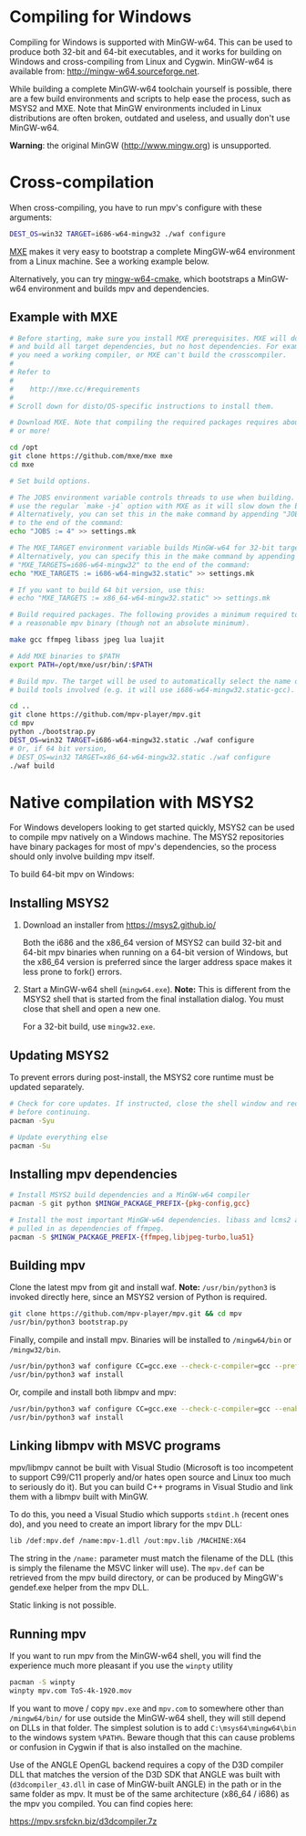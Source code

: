Compiling for Windows
=====================

Compiling for Windows is supported with MinGW-w64. This can be used to produce
both 32-bit and 64-bit executables, and it works for building on Windows and
cross-compiling from Linux and Cygwin. MinGW-w64 is available from:
http://mingw-w64.sourceforge.net.

While building a complete MinGW-w64 toolchain yourself is possible, there are a
few build environments and scripts to help ease the process, such as MSYS2 and
MXE. Note that MinGW environments included in Linux distributions are often
broken, outdated and useless, and usually don't use MinGW-w64.

**Warning**: the original MinGW (http://www.mingw.org) is unsupported.

Cross-compilation
=================

When cross-compiling, you have to run mpv's configure with these arguments:

```bash
DEST_OS=win32 TARGET=i686-w64-mingw32 ./waf configure
```

[MXE](http://mxe.cc) makes it very easy to bootstrap a complete MingGW-w64
environment from a Linux machine. See a working example below.

Alternatively, you can try [mingw-w64-cmake](https://github.com/lachs0r/mingw-w64-cmake),
which bootstraps a MinGW-w64 environment and builds mpv and dependencies.

Example with MXE
----------------

```bash
# Before starting, make sure you install MXE prerequisites. MXE will download
# and build all target dependencies, but no host dependencies. For example,
# you need a working compiler, or MXE can't build the crosscompiler.
#
# Refer to
#
#    http://mxe.cc/#requirements
#
# Scroll down for disto/OS-specific instructions to install them.

# Download MXE. Note that compiling the required packages requires about 1.4 GB
# or more!

cd /opt
git clone https://github.com/mxe/mxe mxe
cd mxe

# Set build options.

# The JOBS environment variable controls threads to use when building. DO NOT
# use the regular `make -j4` option with MXE as it will slow down the build.
# Alternatively, you can set this in the make command by appending "JOBS=4"
# to the end of the command:
echo "JOBS := 4" >> settings.mk

# The MXE_TARGET environment variable builds MinGW-w64 for 32-bit targets.
# Alternatively, you can specify this in the make command by appending
# "MXE_TARGETS=i686-w64-mingw32" to the end of the command:
echo "MXE_TARGETS := i686-w64-mingw32.static" >> settings.mk

# If you want to build 64 bit version, use this:
# echo "MXE_TARGETS := x86_64-w64-mingw32.static" >> settings.mk

# Build required packages. The following provides a minimum required to build
# a reasonable mpv binary (though not an absolute minimum).

make gcc ffmpeg libass jpeg lua luajit

# Add MXE binaries to $PATH
export PATH=/opt/mxe/usr/bin/:$PATH

# Build mpv. The target will be used to automatically select the name of the
# build tools involved (e.g. it will use i686-w64-mingw32.static-gcc).

cd ..
git clone https://github.com/mpv-player/mpv.git
cd mpv
python ./bootstrap.py
DEST_OS=win32 TARGET=i686-w64-mingw32.static ./waf configure
# Or, if 64 bit version,
# DEST_OS=win32 TARGET=x86_64-w64-mingw32.static ./waf configure
./waf build
```

Native compilation with MSYS2
=============================

For Windows developers looking to get started quickly, MSYS2 can be used to
compile mpv natively on a Windows machine. The MSYS2 repositories have binary
packages for most of mpv's dependencies, so the process should only involve
building mpv itself.

To build 64-bit mpv on Windows:

Installing MSYS2
----------------

1. Download an installer from https://msys2.github.io/

   Both the i686 and the x86_64 version of MSYS2 can build 32-bit and 64-bit
   mpv binaries when running on a 64-bit version of Windows, but the x86_64
   version is preferred since the larger address space makes it less prone to
   fork() errors.

2. Start a MinGW-w64 shell (``mingw64.exe``). **Note:** This is different from
   the MSYS2 shell that is started from the final installation dialog. You must
   close that shell and open a new one.

   For a 32-bit build, use ``mingw32.exe``.

Updating MSYS2
--------------

To prevent errors during post-install, the MSYS2 core runtime must be updated
separately.

```bash
# Check for core updates. If instructed, close the shell window and reopen it
# before continuing.
pacman -Syu

# Update everything else
pacman -Su
```

Installing mpv dependencies
---------------------------

```bash
# Install MSYS2 build dependencies and a MinGW-w64 compiler
pacman -S git python $MINGW_PACKAGE_PREFIX-{pkg-config,gcc}

# Install the most important MinGW-w64 dependencies. libass and lcms2 are also
# pulled in as dependencies of ffmpeg.
pacman -S $MINGW_PACKAGE_PREFIX-{ffmpeg,libjpeg-turbo,lua51}
```

Building mpv
------------

Clone the latest mpv from git and install waf. **Note:** ``/usr/bin/python3``
is invoked directly here, since an MSYS2 version of Python is required.

```bash
git clone https://github.com/mpv-player/mpv.git && cd mpv
/usr/bin/python3 bootstrap.py
```

Finally, compile and install mpv. Binaries will be installed to
``/mingw64/bin`` or ``/mingw32/bin``.

```bash
/usr/bin/python3 waf configure CC=gcc.exe --check-c-compiler=gcc --prefix=$MSYSTEM_PREFIX
/usr/bin/python3 waf install
```

Or, compile and install both libmpv and mpv:

```bash
/usr/bin/python3 waf configure CC=gcc.exe --check-c-compiler=gcc --enable-libmpv-shared --prefix=$MSYSTEM_PREFIX
/usr/bin/python3 waf install
```

Linking libmpv with MSVC programs
---------------------------------

mpv/libmpv cannot be built with Visual Studio (Microsoft is too incompetent to
support C99/C11 properly and/or hates open source and Linux too much to
seriously do it). But you can build C++ programs in Visual Studio and link them
with a libmpv built with MinGW.

To do this, you need a Visual Studio which supports ``stdint.h`` (recent ones do),
and you need to create an import library for the mpv DLL:

```bash
lib /def:mpv.def /name:mpv-1.dll /out:mpv.lib /MACHINE:X64
```

The string in the ``/name:`` parameter must match the filename of the DLL (this
is simply the filename the MSVC linker will use). The ``mpv.def`` can be
retrieved from the mpv build directory, or can be produced by MingGW's
gendef.exe helper from the mpv DLL.

Static linking is not possible.

Running mpv
-----------

If you want to run mpv from the MinGW-w64 shell, you will find the experience
much more pleasant if you use the ``winpty`` utility

```bash
pacman -S winpty
winpty mpv.com ToS-4k-1920.mov
```

If you want to move / copy ``mpv.exe`` and ``mpv.com`` to somewhere other than
``/mingw64/bin/`` for use outside the MinGW-w64 shell, they will still depend on
DLLs in that folder. The simplest solution is to add ``C:\msys64\mingw64\bin``
to the windows system ``%PATH%``. Beware though that this can cause problems or
confusion in Cygwin if that is also installed on the machine.

Use of the ANGLE OpenGL backend requires a copy of the D3D compiler DLL that
matches the version of the D3D SDK that ANGLE was built with
(``d3dcompiler_43.dll`` in case of MinGW-built ANGLE) in the path or in the
same folder as mpv. It must be of the same architecture (x86_64 / i686) as the
mpv you compiled. You can find copies here:

https://mpv.srsfckn.biz/d3dcompiler.7z
